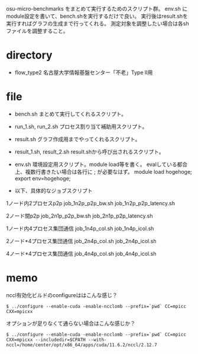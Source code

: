 osu-micro-benchmarks をまとめて実行するためのスクリプト群。
env.sh にmodule設定を書いて、bench.shを実行するだけで良い。
実行後はresult.shを実行すればグラフの生成まで行ってくれる。
測定対象を調整したい場合は各shファイルを調整すること。

# directory
- flow_type2
名古屋大学情報基盤センター「不老」Type II用

# file
- bench.sh
まとめて実行してくれるスクリプト。
- run_1.sh, run_2.sh
プロセス割り当て補助用スクリプト。
- result.sh
グラフ作成用までやってくれるスクリプト。
- result_1.sh, result_2.sh
result.shから呼び出されるスクリプト。

- env.sh
環境設定用スクリプト。module load等を書く。
evalしている都合上、複数行書きたい場合は各行に ; が必要なはず。
 module load hogehoge;
 export env=hogehoge;

- 以下、具体的なジョブスクリプト

1ノード内2プロセスp2p
job_1n2p_p2p_bw.sh
job_1n2p_p2p_latency.sh

2ノード間p2p
job_2n1p_p2p_bw.sh
job_2n1p_p2p_latency.sh

1ノード内4プロセス集団通信
job_1n4p_col.sh
job_1n4p_icol.sh

2ノード*4プロセス集団通信
job_2n4p_col.sh
job_2n4p_icol.sh

4ノード*4プロセス集団通信
job_4n4p_col.sh
job_4n4p_icol.sh


# memo
nccl有効化ビルドのconfigureははこんな感じ？

```
$ ../configure --enable-cuda -enable-ncclomb --prefix=`pwd` CC=mpicc CXX=mpicxx
```

オプションが足りなくて通らない場合はこんな感じか？

```
$ ../configure --enable-cuda -enable-ncclomb --prefix=`pwd` CC=mpicc CXX=mpicxx --includedir=$CPATH --with-nccl=/home/center/opt/x86_64/apps/cuda/11.6.2/nccl/2.12.7
```

